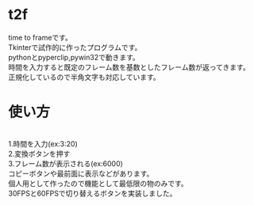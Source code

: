 # t2f
time to frameです。
<br>Tkinterで試作的に作ったプログラムです。
<br>pythonとpyperclip,pywin32で動きます。
<br>時間を入力すると既定のフレーム数を基数としたフレーム数が返ってきます。
<br>正規化しているので半角文字も対応しています。
<br><h1>使い方</h1>
<br>1.時間を入力(ex:3:20)
<br>2.変換ボタンを押す
<br>3.フレーム数が表示される(ex:6000)
<br>コピーボタンや最前面に表示などがあります。
<br>個人用として作ったので機能として最低限の物のみです。
<br>30FPSと60FPSで切り替えるボタンを実装しました。
